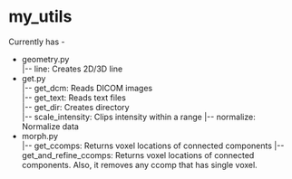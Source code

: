 # my_utils

Currently has - <br>
  * geometry.py <br>
    |-- line: Creates 2D/3D line <br>
  * get.py <br>
    |-- get_dcm: Reads DICOM images <br>
    |-- get_text: Reads text files <br>
    |-- get_dir: Creates directory <br>
    |-- scale_intensity: Clips intensity within a range
    |-- normalize: Normalize data
  * morph.py <br>
    |-- get_ccomps: Returns voxel locations of connected components
    |-- get_and_refine_ccomps: Returns voxel locations of connected components. Also, it removes
    any ccomp that has single voxel. 
    
    
   
